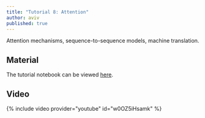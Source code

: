 ```yaml
---
title: "Tutorial 8: Attention"
author: aviv
published: true
---
```


Attention mechanisms, sequence-to-sequence models, machine translation.

## Material

The tutorial notebook can be viewed [here](https://nbviewer.jupyter.org/github/vistalab-technion/cs236781-tutorials/blob/master/t08/tutorial8-Attention.ipynb).

## Video

{% include video provider="youtube" id="w0OZ5iHsamk" %}


